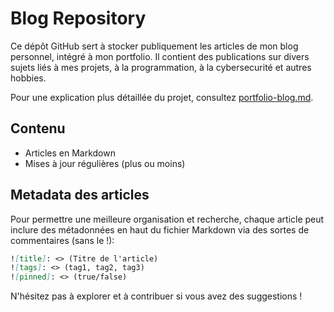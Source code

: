 [title]: <> (Blog Repository)
[tags]: <> (blog, portfolio, github, markdown, articles, open source, projects)
[pinned]: <> (true)

# Blog Repository

Ce dépôt GitHub sert à stocker publiquement les articles de mon blog personnel, intégré à mon portfolio. Il contient des publications sur divers sujets liés à mes projets, à la programmation, à la cybersecurité et autres hobbies.

Pour une explication plus détaillée du projet, consultez [portfolio-blog.md](https://github.com/daisseur/blog/blob/main/portfolio-blog.md).

## Contenu
- Articles en Markdown
- Mises à jour régulières (plus ou moins)


## Metadata des articles
Pour permettre une meilleure organisation et recherche, chaque article peut inclure des métadonnées en haut du fichier Markdown via des sortes de commentaires (sans le !):
```markdown
![title]: <> (Titre de l'article)
![tags]: <> (tag1, tag2, tag3)
![pinned]: <> (true/false)
```

N'hésitez pas à explorer et à contribuer si vous avez des suggestions !